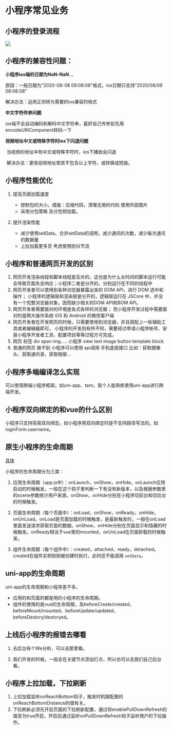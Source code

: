 <!--
 * @Author: lijing
 * @Date: 2023-12-15 23:08:53
 * @LastEditors: lijing
 * @LastEditTime: 2023-12-15 23:45:22
 * @Description: 
-->
# 小程序常见业务

## 小程序的登录流程

![](http://fanyouf.gitee.io/interview/assets/img/image-20220916112742682.6ead8975.png)

## 小程序的兼容性问题：

**小程序ios端的日期为NaN-NaN...**

原因：一般日期为"2020-08-08 08:08:08"格式，ios日期只支持"2020/08/08 08:08:08"

解决办法：运用正则转为需要的ios兼容的格式

**中文字符传参问题**

​ ios端不会自动编码和解码中文字符串，最好自己传参前先用encodeURIComponent转码一下

**视频地址中文或特殊字符时ios下闪退问题**

​ 当视频的地址中有中文或特殊字符时，ios下播放会闪退

​ 解决办法：更改视频地址使其不包含以上字符，或转换成短链。

## 小程序性能优化

1.  提高页面加载速度
    
    +   控制包的大小。措施：压缩代码，清理无用的代码 使用外部图片
    +   采用分包策略 及分包预加载。
2.  提升渲染性能
    
    +   减少使用setData。合并setData的调用，减少通讯的次数，减少每次通讯的数据量
    +   上拉加载更多页 考虑使用防抖节流

## 小程序和普通网页开发的区别

1.  网页开发渲染线程和脚本线程是互斥的，这也是为什么长时间的脚本运行可能会导致页面失去响应；小程序二者是分开的，分别运行在不同的线程中
2.  网页开发者可以使用到各种浏览器暴露出来的 DOM API，进行 DOM 选中和操作； 小程序的逻辑层和渲染层是分开的，逻辑层运行在 JSCore 中，并没有一个完整浏览器对象，因而缺少相关的DOM API和BOM API。
3.  网页开发者需要面对的环境是各式各样的浏览器； 而小程序开发过程中需要面对的是两大操作系统 iOS 和 Android 的微信客户端
4.  网页开发者在开发网页的时候，只需要使用到浏览器，并且搭配上一些辅助工具或者编辑器即可。 小程序的开发则有所不同，需要经过申请小程序帐号、安装小程序开发者工具、配置项目等等过程方可完成。
5.  网页 标签 div span img..... 小程序 view text image button template block
6.  普通的网页 做不到 小程序可以使用 api调用 手机底层接口 比如：获取摄像头、获取通讯录、获取相册...

## 小程序多端编译怎么实现

可以使用跨端小程序框架。如uni-app、taro，我个人能熟练使用uni-app进行跨端开发。

## 小程序双向绑定的和vue的什么区别

小程序只支持简易双向绑定。如小程序用双向绑定时是不支持路径写法的。如loginForm.username。

## 原生小程序的生命周期

[具体](http://fanyouf.gitee.io/interview/applet/lifecycle.html)

小程序的生命周期分为三类：

1.  应用生命周期（app.js中）：onLaunch，onShow，onHide。onLaunch应用启动的时候触发，一般在这个钩子里判断一下有没有新版本，以及根据参数里的scene参数统计用户来源。onShow，onHide分别在小程序切前台和切后台的时候触发。
    
2.  页面生命周期（每个页面中）：onLoad，onShow，onReady，onHide，onUnLoad。onLoad是页面加载的时候触发，是最新触发的，一般在onLoad里面发送请求获取页面的数据。onShow，onHide分别在页面显示和隐藏的时候触发。onReady相当于vue里的mounted，onUnLoad在页面卸载的时候触发。
    
3.  组件生命周期（每个组件中）：created，attached，ready，detached。 created在组件实例刚刚被创建时执行，此时还不能调用 `setData`。
    

## uni-app的生命周期

uni-app的生命周期和小程序差不多。

+   应用的和页面的都是用的小程序的生命周期。
+   组件的使用的是vue的生命周期，及beforeCreate/created，beforeMount/mounted，beforeUpdate/updated，beforeDestory/destoryed。

## 上线后小程序的报错去哪看

1.  去后台有个We分析，可以去那里看。
    
2.  我们开发的时候，一般会在关键节点添加打点，所以也可以去我们自己后台看。
    

## 小程序上拉加载，下拉刷新

1.  上拉加载监听onReachBottom钩子，触发时机跟配置的onReachBottomDistance的值有关。
2.  下拉刷新必须先开启页面的下拉刷新配置，通过将enablePullDownRefresh的值变为true开启，开启后通过监听onPullDownRefresh钩子监听用户的下拉操作。